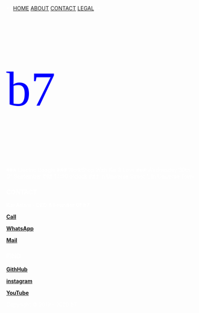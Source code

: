 <head>
<link rel="apple-touch-icon" sizes="180x180" href="/apple-touch-icon.png">
<link rel="icon" type="image/png" sizes="32x32" href="/favicon-32x32.png">
<link rel="icon" type="image/png" sizes="16x16" href="/favicon-16x16.png">
<link rel="manifest" href="/site.webmanifest">
<meta name="viewport" content="width=device-width, initial-scale=1">
<style>
.ubuntu {
  font-family: "Ubuntu";
}
</style>
<style>
body {
  color: white;
}
</style>
<style>
img {
  border-radius: 50%;
}
</style>
<style>
body {
  background-image: url('electric.gif');
  background-repeat: no-repeat;
  background-attachment: fixed; 
  background-size: 100% 100%;
}
</style>
</head>
<audio src="b7.mp3" autoplay=""></audio>
**<a href="https://b7.github.io" >HOME</a> <a href="https://b7.github.io/#about" >ABOUT</a> <a href="https://b7.github.io/#contact" >CONTACT</a> <a href="https://b7.github.io/legal" >LEGAL</a>**

<p class="ubuntu" style="font-size:130px ; color:blue">b7</p>
### Electric Boogie
### WorkShop With Kai & Love
### Wednesday 30th Of September
### 14:00 o'clock
### In Universe Street 1, In Universe Town

### CONTACT
**Kai Adam - CEO & Founder Of b7**

**<a href="tel:+31600000000">Call</a>**

**<a href="https://wa.me/31600000000?text=b7" target="_blank">WhatsApp</a>**

**<a href="mailto:	b7.github@gmail.com" target="_blank">Mail</a>**

### FIND
**<a href="https://github.com/b7" target="_blank">GithHub</a>**

**<a href="https://instagram.com/b7git" target="_blank">instagram</a>**

**<a href="https://www.youtube.com/channel/UCt4T3OvxivlcvGg9Ah8hLQw/about" target="_blank">YouTube</a>**

Copyright © 2019 - 2020 b7
